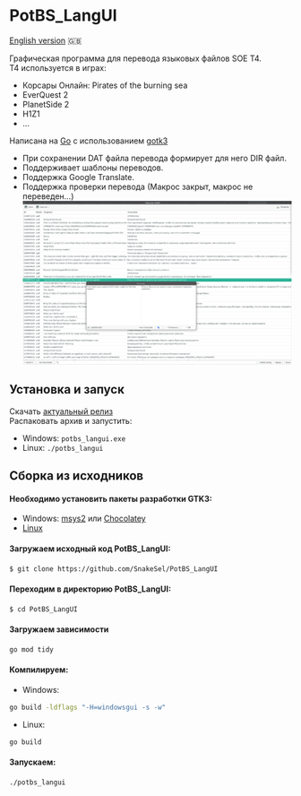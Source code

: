 # PotBS_LangUI

[English version](README_EN.md) 🇬🇧

Графическая программа для перевода языковых файлов SOE T4.  
T4 используется в играх:
* Корсары Онлайн: Pirates of the burning sea
* EverQuest 2
* PlanetSide 2
* H1Z1
* ...

Написана на [Go](https://golang.org/) с использованием [gotk3](https://github.com/gotk3/gotk3)
* При сохранении DAT файла перевода формирует для него DIR файл.
* Поддерживает шаблоны переводов.
* Поддержка Google Translate.
* Поддержка проверки перевода (Макрос закрыт, макрос не переведен...)
![](screen/main.png)
## Установка и запуск
Скачать [актуальный релиз](https://github.com/SnakeSel/PotBS_LangUI/releases)  
Распаковать архив и запустить:
- Windows: `potbs_langui.exe`
- Linux: `./potbs_langui`

## Сборка из исходников
#### Необходимо установить пакеты разработки GTK3:
- Windows: [msys2](https://www.gtk.org/docs/installations/windows/#using-gtk-from-msys2-packages) или [Chocolatey](https://github.com/gotk3/gotk3/wiki/Installing-on-Windows)
- [Linux](https://github.com/gotk3/gotk3/wiki/Installing-on-Linux)

#### Загружаем исходный код PotBS_LangUI:
```sh
$ git clone https://github.com/SnakeSel/PotBS_LangUI
```
#### Переходим в директорию PotBS_LangUI:
```sh
$ cd PotBS_LangUI
```
#### Загружаем зависимости
```sh
go mod tidy
```
#### Компилируем:
- Windows:
```sh
go build -ldflags "-H=windowsgui -s -w"
```
- Linux:
```sh
go build
```
#### Запускаем:
```sh
./potbs_langui
```

